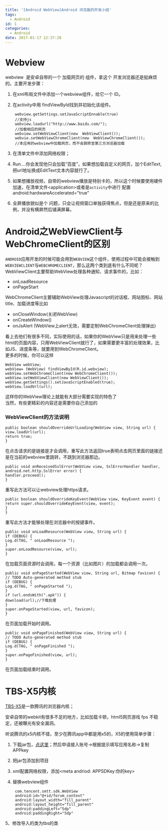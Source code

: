 ```yaml
---
title: '[Android WebView]Android 浏览器的开发小结'
tags:
  - Android
id: 1
categories:
  - Android
date: 2017-01-17 12:37:28
---
```


# Webview

webview  是安卓自带的一个 加载网页的 组件，拿这个 开发浏览器还是挺麻烦的。主要开发步骤：

1. 在xml布局文件中添加一个webview组件，给它一个 ID。

2. 在activity中用 findViewById找到并初始化该组件。

		webview.getSettings.setJavaScriptEnnable(true)
		//支持js
		webview.loadurl("http://www.baidu.com/");
		//加载相应的网页
		webview.setWebViewClient(new  WebViewClient());
		webvie.setWebViewChromeClient(new  WebViewChromeClient());
		//本应用的webview中加载网页，而不会跳转至第三方浏览器加载

3. 在清单文件中添加网络权限；

4. Run....你会发现他只会加载“百度”，如果想加载自定义的网页，加个EditText,把url地址换成EditText文本内容就行了。

5. 如果想播放视频，自带的webview播放是特别卡的，所以这个时候要使用硬件加速，在清单文件&lt;application&gt;或者是`activity`中进行 配置
		android:hardwareAccelerated="true"

6. 全屏播放貌似是个 问题，只会让视频窗口单独获得焦点，但是还是原来的比例，并没有横屏然后铺满屏幕。

# Android之WebViewClient与WebChromeClient的区别

`ANDROID`应用开发的时候可能会用到`WEBVIEW`这个组件，使用过程中可能会接触到`WEBVIEWCLIENT`与`WEBCHROMECLIENT`，那么这两个类到底有什么不同呢？WebViewClient主要帮助WebView处理各种通知、请求事件的，比如：    
- onLoadResource    
- onPageStart 

     
WebChromeClient主要辅助WebView处理Javascript的对话框、网站图标、网站title、加载进度等比如    
- onCloseWindow(关闭WebView)    
- onCreateWindow()    
- onJsAlert (WebView上alert无效，需要定制WebChromeClient处理弹出)    
  
看上去他们有很多不同，实际使用的话，如果你的WebView只是用来处理一些html的页面内容，只用WebViewClient就行了，如果需要更丰富的处理效果，比如JS、进度条等，就要用到WebChromeClient。    
更多的时候，你可以这样 

   
    WebView webView;    
    webView= (WebView) findViewById(R.id.webview);    
    webView.setWebChromeClient(new WebChromeClient());    
    webView.setWebViewClient(new WebViewClient());    
    webView.getSettings().setJavaScriptEnabled(true);    
    webView.loadUrl(url);    


这样你的WebView理论上就能有大部分需要实现的特色了    
当然，有些更精彩的内容还是需要你自己添加的    
        
### WebViewClient的方法说明
   
	public boolean shouldOverrideUrlLoading(WebView view, String url) {
	view.loadUrl(url);
	return true;
	}

在点击请求的是链接是才会调用，重写此方法返回true表明点击网页里面的链接还是在当前的webview里跳转，不跳到浏览器那边。

	public void onReceivedSslError(WebView view, SslErrorHandler handler, android.net.http.SslError error) {
	handler.proceed();
	}

重写此方法可以让webview处理https请求。


	public boolean shouldOverrideKeyEvent(WebView view, KeyEvent event) {
	return super.shouldOverrideKeyEvent(view, event);
	}
	}

重写此方法才能够处理在浏览器中的按键事件。

	public void onLoadResource(WebView view, String url) {
	if (DEBUG) {
	Log.d(TAG, " onLoadResource ");
	}
	super.onLoadResource(view, url);
	}

在加载页面资源时会调用，每一个资源（比如图片）的加载都会调用一次。

	public void onPageStarted(WebView view, String url, Bitmap favicon) {
	// TODO Auto-generated method stub
	if (DEBUG) {
	Log.d(TAG, " onPageStarted ");
	}
	if (url.endsWith(".apk")) {
	download(url);//下载处理
	}
	super.onPageStarted(view, url, favicon);
	}

在页面加载开始时调用。

	public void onPageFinished(WebView view, String url) {
	// TODO Auto-generated method stub
	if (DEBUG) {
	Log.d(TAG, " onPageFinished ");
	}
	super.onPageFinished(view, url);
	}

在页面加载结束时调用。    
    

# TBS-X5内核

[TBS-X5](http://x5.tencent.com/)是一款腾讯的浏览器内核；

安卓自带的webkit有很多不足的地方，比如加载卡顿，html5网页游戏 fps 不稳定，还被曝光有安全漏洞。

听说腾讯的x5内核不错，至少在腾讯app中都是用x5的，X5的使用简单步骤：

1. 下载jar包，[点这里](http://res.imtt.qq.com/TES/tbs_sdk_thirdapp_v2.6.0.1045_36900.zip)；然后申请接入账号-&gt;根据提示填写应用名称-&gt;复制APPkey

2. 把jar包添加到项目

3. xml配置网络权限，添加&lt;meta andriod: APPSDKey:你的key&gt;

4. 替换webview组件

		com.tencent.smtt.sdk.WebView
		android:id="@+id/forum_context"
		android:layout_width="fill_parent"
		android:layout_height="fill_parent"
		android:paddingLeft="5dp"
		android:paddingRight="5dp" 

5、修改导入的类为tbs的类
